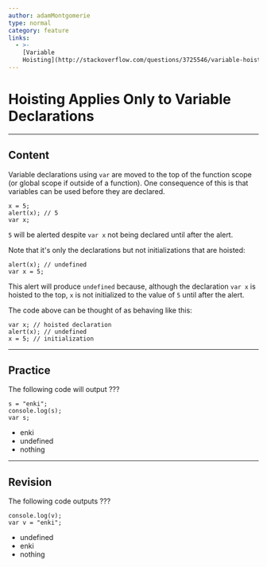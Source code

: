 ```yaml
---
author: adamMontgomerie
type: normal
category: feature
links:
  - >-
    [Variable
    Hoisting](http://stackoverflow.com/questions/3725546/variable-hoisting){website}
---
```


# Hoisting Applies Only to Variable Declarations


---

## Content

Variable declarations using `var` are moved to the top of the function scope (or global scope if outside of a function). One consequence of this is that variables can be used before they are declared.

```plain-text
x = 5;
alert(x); // 5
var x;
```

`5` will be alerted despite `var x` not being declared until after the alert. 

Note that it's only the declarations but not initializations that are hoisted:

```plain-text
alert(x); // undefined
var x = 5;
```

This alert will produce `undefined` because, although the declaration `var x` is hoisted to the top, `x` is not initialized to the value of `5` until after the alert.

The code above can be thought of as behaving like this:

```plain-text
var x; // hoisted declaration
alert(x); // undefined
x = 5; // initialization
```


---

## Practice

The following code will output ???

```plain-text
s = "enki";
console.log(s);
var s;
```

- enki
- undefined
- nothing


---

## Revision

The following code outputs ???

```plain-text
console.log(v);
var v = "enki";
```

- undefined
- enki
- nothing
 
